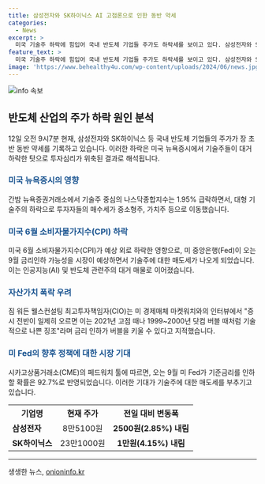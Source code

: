 ```yaml
---
title: 삼성전자와 SK하이닉스 AI 고점론으로 인한 동반 약세
categories:
  - News
excerpt: >
  미국 기술주 하락에 힘입어 국내 반도체 기업들 주가도 하락세를 보이고 있다. 삼성전자와 SK하이닉스의 주가가 내리며 투자심리가 위축되고, 대형 기술주의 하락으로 중소형주와 가치주로의 매수세 이동이 관측되고 있다. 미국의 CPI 하락으로 9월의 금리인하 가능성이 예상되고 있으며, 이에 대응해 기술주와 반도체 관련주에 대한 매도세가 나오면서 시장에서 고점론이 나오고 있다. 또한, Fed의 기준금리 인하 가능성이 높아지면서 주식시장의 불안 요인으로 작용하고 있다. 
feature_text: >
  미국 기술주 하락에 힘입어 국내 반도체 기업들 주가도 하락세를 보이고 있다. 삼성전자와 SK하이닉스의 주가가 내리며 투자심리가 위축되고, 대형 기술주의 하락으로 중소형주와 가치주로의 매수세 이동이 관측되고 있다. 미국의 CPI 하락으로 9월의 금리인하 가능성이 예상되고 있으며, 이에 대응해 기술주와 반도체 관련주에 대한 매도세가 나오면서 시장에서 고점론이 나오고 있다. 또한, Fed의 기준금리 인하 가능성이 높아지면서 주식시장의 불안 요인으로 작용하고 있다. 
image: 'https://www.behealthy4u.com/wp-content/uploads/2024/06/news.jpg'
---
```


<p><img src="https://www.behealthy4u.com/wp-content/uploads/2024/06/news.jpg" alt="info 속보" /></p>

<h2 data-ke-size="size26">반도체 산업의 주가 하락 원인 분석</h2>

<p data-ke-size="size16">12일 오전 9시7분 현재, 삼성전자와 SK하이닉스 등 국내 반도체 기업들의 주가가 장 초반 동반 약세를 기록하고 있습니다. 이러한 하락은 미국 뉴욕증시에서 기술주들이 대거 하락한 탓으로 투자심리가 위축된 결과로 해석됩니다.</p>

<h3><b><span style="color: #1a5490;">미국 뉴욕증시의 영향</span></b></h3>

<p data-ke-size="size16">간밤 뉴욕증권거래소에서 기술주 중심의 나스닥종합지수는 1.95% 급락하면서, 대형 기술주의 하락으로 투자자들의 매수세가 중소형주, 가치주 등으로 이동했습니다.</p>

<h3><b><span style="color: #1a5490;">미국 6월 소비자물가지수(CPI) 하락</span></b></h3>

<p data-ke-size="size16">미국 6월 소비자물가지수(CPI)가 예상 외로 하락한 영향으로, 미 중앙은행(Fed)이 오는 9월 금리인하 가능성을 시장이 예상하면서 기술주에 대한 매도세가 나오게 되었습니다. 이는 인공지능(AI) 및 반도체 관련주의 대거 매물로 이어졌습니다.</p>

<h3><b><span style="color: #1a5490;">자산가치 폭락 우려</span></b></h3>

<p data-ke-size="size16">짐 워든 웰스컨설팅 최고투자책임자(CIO)는 미 경제매체 마켓워치와의 인터뷰에서 "증시 전반이 일제히 오르면 이는 2021년 고점 때나 1999~2000년 닷컴 버블 때처럼 기술적으로 나쁜 징조"라며 금리 인하가 버블을 키울 수 있다고 지적했습니다.</p>

<h3><b><span style="color: #1a5490;">미 Fed의 향후 정책에 대한 시장 기대</span></b></h3>

<p data-ke-size="size16">시카고상품거래소(CME)의 페드워치 툴에 따르면, 오는 9월 미 Fed가 기준금리를 인하할 확률은 92.7%로 반영되었습니다. 이러한 기대가 기술주에 대한 매도세를 부추기고 있습니다.</p>

<table>
  <tr>
    <th>기업명</th>
    <th>현재 주가</th>
    <th>전일 대비 변동폭</th>
  </tr>
  <tr>
    <td><b>삼성전자</b></td>
    <td style="text-align: center; height: 17px;">8만5100원</td>
    <td style="text-align: center; height: 17px;"><b>2500원(2.85%) 내림</b></td>
  </tr>
  <tr>
    <td><b>SK하이닉스</b></td>
    <td style="text-align: center; height: 17px;">23만1000원</td>
    <td style="text-align: center; height: 17px;"><b>1만원(4.15%) 내림</b></td>
  </tr>
</table>

<hr>
생생한 뉴스, <a href="https://onioninfo.kr" rel="dofollow">onioninfo.kr</a>


